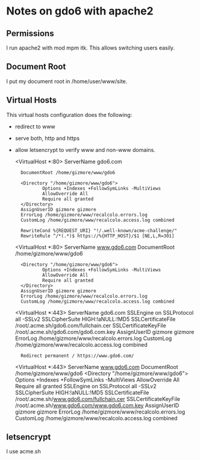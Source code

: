 # Notes on gdo6 with apache2

## Permissions

I run apache2 with mod mpm itk.
This allows switching users easily.


## Document Root

I put my document root in /home/user/www/site.


## Virtual Hosts

This virtual hosts configuration does the following:

- redirect to www
- serve both, http and https
- allow letsencrypt to verify www and non-www domains.

    <VirtualHost *:80>
        ServerName gdo6.com

        DocumentRoot /home/gizmore/www/gdo6

        <Directory "/home/gizmore/www/gdo6">
                Options +Indexes +FollowSymLinks -MultiViews
                AllowOverride All
                Require all granted
        </Directory>
        AssignUserID gizmore gizmore
        ErrorLog /home/gizmore/www/recalcolo.errors.log
        CustomLog /home/gizmore/www/recalcolo.access.log combined

        RewriteCond %{REQUEST_URI} "!/.well-known/acme-challenge/"
        RewriteRule ^/*(.*)$ https://%{HTTP_HOST}/$1 [NE,L,R=301]
    </VirtualHost>

    <VirtualHost *:80>
        ServerName www.gdo6.com
        DocumentRoot /home/gizmore/www/gdo6

        <Directory "/home/gizmore/www/gdo6">
                Options +Indexes +FollowSymLinks -MultiViews
                AllowOverride All
                Require all granted
        </Directory>
        AssignUserID gizmore gizmore
        ErrorLog /home/gizmore/www/recalcolo.errors.log
        CustomLog /home/gizmore/www/recalcolo.access.log combined
    </VirtualHost>

    <VirtualHost *:443>
        ServerName gdo6.com
        SSLEngine on
        SSLProtocol all -SSLv2
        SSLCipherSuite HIGH:!aNULL:!MD5
        SSLCertificateFile /root/.acme.sh/gdo6.com/fullchain.cer
        SSLCertificateKeyFile  /root/.acme.sh/gdo6.com/gdo6.com.key
        AssignUserID gizmore gizmore
        ErrorLog /home/gizmore/www/recalcolo.errors.log
        CustomLog /home/gizmore/www/recalcolo.access.log combined

        Redirect permanent / https://www.gdo6.com/
    </VirtualHost>

    <VirtualHost *:443>
        ServerName www.gdo6.com
        DocumentRoot /home/gizmore/www/gdo6
        <Directory "/home/gizmore/www/gdo6">
                Options +Indexes +FollowSymLinks -MultiViews
                AllowOverride All
                Require all granted
        </Directory>
        SSLEngine on
        SSLProtocol all -SSLv2
        SSLCipherSuite HIGH:!aNULL:!MD5
        SSLCertificateFile /root/.acme.sh/www.gdo6.com/fullchain.cer
        SSLCertificateKeyFile  /root/.acme.sh/www.gdo6.com/www.gdo6.com.key
        AssignUserID gizmore gizmore
        ErrorLog /home/gizmore/www/recalcolo.errors.log
        CustomLog /home/gizmore/www/recalcolo.access.log combined
    </VirtualHost>


## letsencrypt

I use acme.sh

